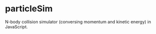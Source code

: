 particleSim
===========

N-body collision simulator (conversing momentum and kinetic energy) in JavaScript.
